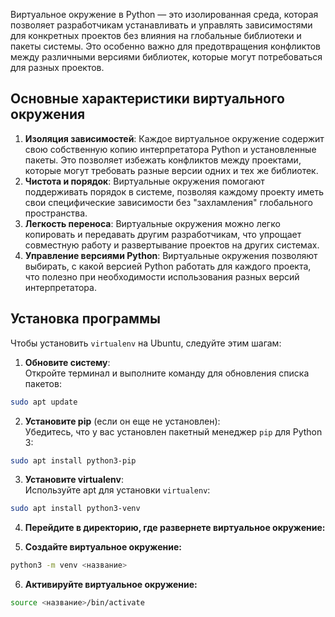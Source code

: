 
Виртуальное окружение в Python — это изолированная среда, которая позволяет разработчикам устанавливать и управлять зависимостями для конкретных проектов без влияния на глобальные библиотеки и пакеты системы. Это особенно важно для предотвращения конфликтов между различными версиями библиотек, которые могут потребоваться для разных проектов.

## Основные характеристики виртуального окружения

1. **Изоляция зависимостей**: Каждое виртуальное окружение содержит свою собственную копию интерпретатора Python и установленные пакеты. Это позволяет избежать конфликтов между проектами, которые могут требовать разные версии одних и тех же библиотек.
2. **Чистота и порядок**: Виртуальные окружения помогают поддерживать порядок в системе, позволяя каждому проекту иметь свои специфические зависимости без "захламления" глобального пространства.
3. **Легкость переноса**: Виртуальные окружения можно легко копировать и передавать другим разработчикам, что упрощает совместную работу и развертывание проектов на других системах.
4. **Управление версиями Python**: Виртуальные окружения позволяют выбирать, с какой версией Python работать для каждого проекта, что полезно при необходимости использования разных версий интерпретатора.

## Установка программы

Чтобы установить `virtualenv` на Ubuntu, следуйте этим шагам:

1. **Обновите систему**:  
Откройте терминал и выполните команду для обновления списка пакетов:

```Bash
sudo apt update
```

2. **Установите pip** (если он еще не установлен):  
Убедитесь, что у вас установлен пакетный менеджер `pip` для Python 3:

```Bash
sudo apt install python3-pip
```

3. **Установите virtualenv**:  
Используйте apt для установки `virtualenv`:

```Bash
sudo apt install python3-venv
```

4. **Перейдите в директорию, где развернете виртуальное окружение:**

5. **Создайте виртуальное окружение:**

```Bash
python3 -m venv <название>
```

6. **Активируйте виртуальное окружение:**

```Bash
source <название>/bin/activate
```


